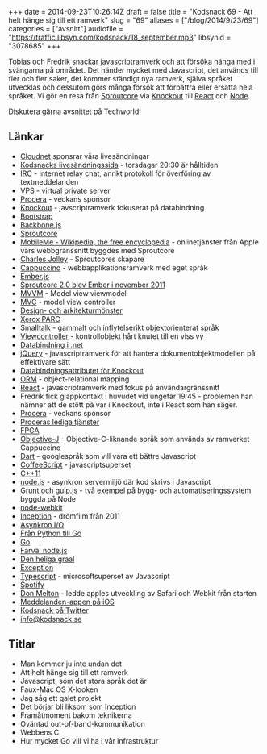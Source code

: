 +++
date = 2014-09-23T10:26:14Z
draft = false
title = "Kodsnack 69 - Att helt hänge sig till ett ramverk"
slug = "69"
aliases = ["/blog/2014/9/23/69"]
categories = ["avsnitt"]
audiofile = "https://traffic.libsyn.com/kodsnack/18_september.mp3"
libsynid = "3078685"
+++

Tobias och Fredrik snackar javascriptramverk och att försöka hänga med i svängarna på området. Det händer mycket med Javascript, det används till fler och fler saker, det kommer ständigt nya ramverk, själva språket utvecklas och dessutom görs många försök att förbättra eller ersätta hela språket. Vi gör en resa från [Sproutcore](http://sproutcore.com/about/) via [Knockout](http://knockoutjs.com/) till [React](http://facebook.github.io/react/) och [Node](http://nodejs.org/).

[Diskutera](http://techworld.idg.se/2.2524/1.582923/) gärna avsnittet på Techworld!

## Länkar ##
* [Cloudnet](http://www.cloudnet.se) sponsrar våra livesändningar
* [Kodsnacks livesändningssida](http://live.kodsnack.se) - torsdagar 20:30 är hålltiden
* [IRC](http://en.wikipedia.org/wiki/Internet_Relay_Chat) - internet relay chat, anrikt protokoll för överföring av textmeddelanden
* [VPS](http://en.wikipedia.org/wiki/Virtual_private_server) - virtual private server
* [Procera](http://www.proceranetworks.com/index.php) - veckans sponsor
* [Knockout](http://knockoutjs.com/) - javscriptramverk fokuserat på databindning
* [Bootstrap](http://getbootstrap.com/)
* [Backbone.js](http://backbonejs.org/)
* [Sproutcore](http://sproutcore.com/about/)
* [MobileMe - Wikipedia, the free encyclopedia](http://en.wikipedia.org/wiki/MobileMe) - onlinetjänster från Apple vars webbgränssnitt byggdes med Sproutcore
* [Charles Jolley](https://www.linkedin.com/in/charlesjolley) - Sproutcores skapare
* [Cappuccino](http://www.cappuccino-project.org/) - webbapplikationsramverk med eget språk
* [Ember.js](http://emberjs.com/)
* [Sproutcore 2.0 blev Ember i november 2011](http://yehudakatz.com/2011/12/08/announcing-amber-js/)
* [MVVM](http://en.wikipedia.org/wiki/Model_View_ViewModel) - Model view viewmodel
* [MVC](http://en.wikipedia.org/wiki/Model%E2%80%93view%E2%80%93controller) - model view controller
* [Design- och arkitekturmönster](http://en.wikipedia.org/wiki/Architectural_pattern)
* [Xerox PARC](http://en.wikipedia.org/wiki/PARC_%28company%29)
* [Smalltalk](http://en.wikipedia.org/wiki/Smalltalk) - gammalt och inflytelserikt objektorienterat språk
* [Viewcontroller](https://developer.apple.com/library/ios/featuredarticles/ViewControllerPGforiPhoneOS/Introduction/Introduction.html) - kontrollobjekt hårt knutet till en viss vy
* [Databindning i .net](http://msdn.microsoft.com/en-us/library/ms752347%28v=vs.110%29.aspx)
* [jQuery](https://jquery.org/) - javascriptramverk för att hantera dokumentobjektmodellen på effektivare sätt
* [Databindningsattributet för Knockout](http://knockoutjs.com/documentation/value-binding.html)
* [ORM](http://en.wikipedia.org/wiki/Object-relational_mapping) - object-relational mapping
* [React](http://facebook.github.io/react/) - javascriptramverk med fokus på användargränssnitt
* Fredrik fick glappkontakt i huvudet vid ungefär 19:45 - problemen han nämner att de stött på var i Knockout, inte i React som han säger.
* [Procera](http://www.proceranetworks.com/index.php) - veckans sponsor
* [Proceras lediga tjänster](http://bit.ly/pre-proceranetworks)
* [FPGA](http://en.wikipedia.org/wiki/Field-programmable_gate_array)
* [Objective-J](http://en.wikipedia.org/wiki/Objective-J) - Objective-C-liknande språk som används av ramverket Cappuccino
* [Dart](https://www.dartlang.org/) - googlespråk som vill vara ett bättre Javascript
* [CoffeeScript](http://coffeescript.org/) - javascriptsuperset
* [C++11](http://en.wikipedia.org/wiki/C%2B%2B11)
* [node.js](http://nodejs.org/) - asynkron servermiljö där kod skrivs i Javascript
* [Grunt](http://gruntjs.com/) och [gulp.js](http://gulpjs.com/) - två exempel på bygg- och automatiseringssystem byggda på Node
* [node-webkit](https://github.com/rogerwang/node-webkit)
* [Inception](http://en.wikipedia.org/wiki/Inception) - drömfilm från 2011
* [Asynkron I/O ](http://en.wikipedia.org/wiki/Asynchronous_I/O)
* [Från Python till Go](http://jordanorelli.com/post/31533769172/why-i-went-from-python-to-go-and-not-node-js)
* [Go](http://golang.org/)
* [Farväl node.js](https://medium.com/code-adventures/farewell-node-js-4ba9e7f3e52b)
* [Den heliga graal](http://en.wikipedia.org/wiki/Holy_Grail)
* [Exception](http://en.wikipedia.org/wiki/Exception_handling)
* [Typescript](http://www.typescriptlang.org/) - microsoftsuperset av Javascript
* [Spotify](http://en.wikipedia.org/wiki/Spotify)
* [Don Melton](http://donmelton.com/) - ledde apples utveckling av Safari och Webkit från starten
* [Meddelanden-appen på iOS](https://www.google.com/search?q=messages+app+ios&client=safari&rls=en&source=lnms&tbm=isch&sa=X&ei=KaQeVI_uDsOBywOp5oDgCQ&ved=0CAgQ_AUoAQ&biw=1362&bih=644)
* [Kodsnack på Twitter](https://www.twitter.com/kodsnack)
* [info@kodsnack.se](mailto:info@kodsnack.se)

## Titlar ##
* Man kommer ju inte undan det
* Att helt hänge sig till ett ramverk
* Javascript, som det stora språk det är
* Faux-Mac OS X-looken
* Jag såg ett galet projekt
* Det börjar bli liksom som Inception
* Framåtmoment bakom teknikerna
* Oväntad out-of-band-kommunikation
* Webbens C
* Hur mycket Go vill vi ha i vår infrastruktur
